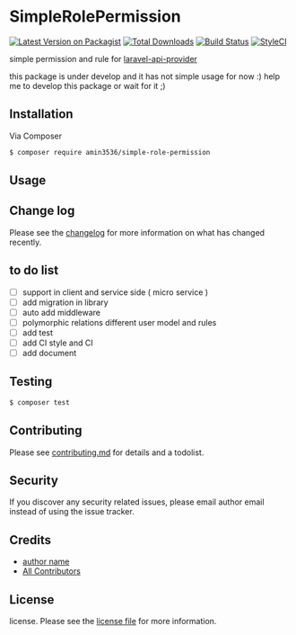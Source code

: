 # SimpleRolePermission

[![Latest Version on Packagist][ico-version]][link-packagist]
[![Total Downloads][ico-downloads]][link-downloads]
[![Build Status][ico-travis]][link-travis]
[![StyleCI][ico-styleci]][link-styleci]

simple permission and rule  for [laravel-api-provider][link-laravel-api-provider] 


this package is under develop and it has not simple usage for now :) 
help me to develop this package or wait for it  ;)
## Installation

Via Composer

``` bash
$ composer require amin3536/simple-role-permission
```

## Usage

## Change log

Please see the [changelog](changelog.md) for more information on what has changed recently.

## to do list
- [ ] support in client and service side ( micro service )
- [ ] add migration in library 
- [ ] auto add middleware 
- [ ] polymorphic relations  different user model and rules  
- [ ] add test
- [ ] add CI style and CI 
- [ ] add document
 
## Testing

``` bash
$ composer test
```

## Contributing

Please see [contributing.md](contributing.md) for details and a todolist.

## Security

If you discover any security related issues, please email author email instead of using the issue tracker.

## Credits

- [author name][link-author]
- [All Contributors][link-contributors]

## License

license. Please see the [license file](license.md) for more information.

[ico-version]: https://img.shields.io/packagist/v/amin3536/simple-role-permission.svg?style=flat-square
[ico-downloads]: https://img.shields.io/packagist/dt/amin3536/simple-role-permission.svg?style=flat-square
[ico-travis]: https://img.shields.io/travis/amin3536/simple-role-permission/master.svg?style=flat-square
[ico-styleci]: https://styleci.io/repos/12345678/shield

[link-packagist]: https://packagist.org/packages/amin3536/simple-role-permission
[link-downloads]: https://packagist.org/packages/amin3536/simple-role-permission
[link-travis]: https://travis-ci.org/amin3536/simple-role-permission
[link-styleci]: https://styleci.io/repos/12345678
[link-author]: https://github.com/amin3536
[link-contributors]: ../../contributors
[link-laravel-api-provider]: https://github.com/amin3536/laravel-API-UserProvider


